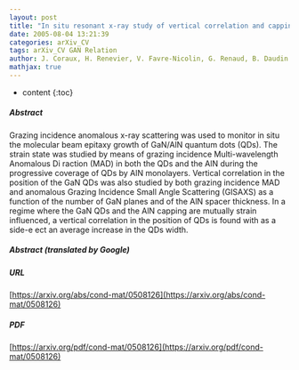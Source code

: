 ```yaml
---
layout: post
title: "In situ resonant x-ray study of vertical correlation and capping e ects during GaN/AlN quantum dots growth"
date: 2005-08-04 13:21:39
categories: arXiv_CV
tags: arXiv_CV GAN Relation
author: J. Coraux, H. Renevier, V. Favre-Nicolin, G. Renaud, B. Daudin
mathjax: true
---
```


* content
{:toc}

##### Abstract
Grazing incidence anomalous x-ray scattering was used to monitor in situ the molecular beam epitaxy growth of GaN/AlN quantum dots (QDs). The strain state was studied by means of grazing incidence Multi-wavelength Anomalous Di raction (MAD) in both the QDs and the AlN during the progressive coverage of QDs by AlN monolayers. Vertical correlation in the position of the GaN QDs was also studied by both grazing incidence MAD and anomalous Grazing Incidence Small Angle Scattering (GISAXS) as a function of the number of GaN planes and of the AlN spacer thickness. In a regime where the GaN QDs and the AlN capping are mutually strain influenced, a vertical correlation in the position of QDs is found with as a side-e ect an average increase in the QDs width.

##### Abstract (translated by Google)


##### URL
[https://arxiv.org/abs/cond-mat/0508126](https://arxiv.org/abs/cond-mat/0508126)

##### PDF
[https://arxiv.org/pdf/cond-mat/0508126](https://arxiv.org/pdf/cond-mat/0508126)

